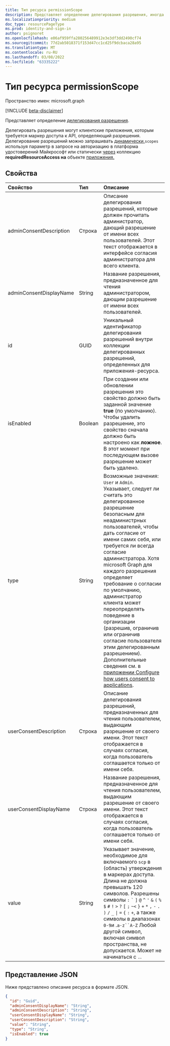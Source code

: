 ```yaml
---
title: Тип ресурса permissionScope
description: Представляет определение делегирования разрешения, иногда именуемого разрешением OAuth 2.0 или областью OAuth 2.0. После определения делегированная разрешения может запрашиваться клиентской заявкой.
ms.localizationpriority: medium
doc_type: resourcePageType
ms.prod: identity-and-sign-in
author: psignoret
ms.openlocfilehash: e06af959ffa280256489912e3e3df3dd2490cf74
ms.sourcegitcommit: 77d2ab5018371f153d47cc1cd25f9dcbaca28a95
ms.translationtype: MT
ms.contentlocale: ru-RU
ms.lasthandoff: 03/08/2022
ms.locfileid: "63335222"
---
```

# <a name="permissionscope-resource-type"></a>Тип ресурса permissionScope

Пространство имен: microsoft.graph

[!INCLUDE [beta-disclaimer](../../includes/beta-disclaimer.md)]

Представляет определение [делегирования разрешения](/azure/active-directory/develop/v2-permissions-and-consent#permission-types).

Делегировать разрешения могут клиентские приложения, которым требуется маркер доступа к API, определяющий разрешения. Делегирование разрешений можно запрашивать [динамически,](/azure/active-directory/develop/v2-permissions-and-consent#requesting-individual-user-consent)`scopes` используя параметр в запросе на авторизацию в платформа удостоверений Майкрософт или статически [через](/azure/active-directory/develop/v2-permissions-and-consent#the-default-scope) коллекцию **requiredResourceAccess на** объекте [приложения.](application.md)

## <a name="properties"></a>Свойства

| Свойство | Тип | Описание |
|:---------------|:--------|:----------|
|adminConsentDescription|Строка|Описание делегирования разрешений, которые должен прочитать администратор, дающий разрешение от имени всех пользователей. Этот текст отображается в интерфейсе согласия администратора для всего клиента.|
|adminConsentDisplayName|String|Название разрешения, предназначенное для чтения администратором, дающим разрешение от имени всех пользователей.|
|id|GUID|Уникальный идентификатор делегирования разрешений внутри коллекции делегированных разрешений, определенных для приложения-ресурса.|
|isEnabled|Boolean|При создании или обновлении разрешения это свойство должно быть заданной значение **true** (по умолчанию). Чтобы удалить разрешение, это свойство сначала должно быть настроено как **ложное**.  В этот момент при последующем вызове разрешение может быть удалено.|
|type|String| Возможные значения: `User` и `Admin`. Указывает, следует ли считать это делегированное разрешение безопасным для неадминистрных пользователей, чтобы дать согласие от имени самих себя, или требуется ли всегда согласие администратора. Хотя microsoft Graph для каждого разрешения определяет требование о согласии по умолчанию, администратор клиента может переопределять поведение в организации (разрешив, ограничив или ограничив согласие пользователя этим делегированным разрешением). Дополнительные сведения см. в [приложении Configure how users consent to applications](/azure/active-directory/manage-apps/configure-user-consent). |
|userConsentDescription|Строка|Описание делегирования разрешений, предназначенных для чтения пользователем, выдающим разрешение от своего имени. Этот текст отображается в случаях согласия, когда пользователь соглашается только от имени себя.|
|userConsentDisplayName|Строка|Название разрешения, предназначенное для чтения пользователем, выдающим разрешение от своего имени. Этот текст отображается в случаях согласия, когда пользователь соглашается только от имени себя.|
|value|String|Указывает значение, необходимое для включаемого `scp` в (область) утверждения в маркерах доступа. Длина не должна превышать 120 символов. Разрешены символы `:` <code>&#96;</code> `]` `@` `^` `'` `&` `(` `%` `$` `#` `!` <code>&gt;</code> `?` `[` `;` `~`<code>&lt;</code> `}` `+` `*` `,` `-` `.` `)` `/` `_` <code>&#124;</code> `=` `{` `:` `+`, а также символы в диапазонах `0-9`и .`a-z``A-Z` Любой другой символ, включая символ пространства, не допускается. Может не начинаться с `.`.|

## <a name="json-representation"></a>Представление JSON

Ниже представлено описание ресурса в формате JSON.

<!-- {
  "blockType": "resource",
  "optionalProperties": [

  ],
  "@odata.type": "microsoft.graph.permissionScope"
}-->

```json
{
  "id": "Guid",
  "adminConsentDisplayName": "String",
  "adminConsentDescription": "String",
  "userConsentDisplayName": "String",
  "userConsentDescription": "String",
  "value": "String",
  "type": "String",
  "isEnabled": true
}
```

<!-- uuid: 8fcb5dbc-d5aa-4681-8e31-b001d5168d79
2015-10-25 14:57:30 UTC -->
<!--
{
  "type": "#page.annotation",
  "description": "oAuth2Permission resource",
  "keywords": "",
  "section": "documentation",
  "tocPath": "",
  "suppressions": []
}
-->

